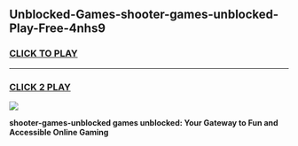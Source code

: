 
## Unblocked-Games-shooter-games-unblocked-Play-Free-4nhs9
<h3>
<a href="https://premium76.site?title=shooter-games-unblocked&ref=18A">CLICK TO PLAY</a></h3>
<hr>

<h3>
<a href="https://premium76.site?title=shooter-games-unblocked&ref=18A">CLICK 2 PLAY</a>
  
</h3>

<a href="https://premium76.site?title=shooter-games-unblocked&ref=18A"><img src="https://clearcache.store/games.png"></a>


**shooter-games-unblocked games unblocked: Your Gateway to Fun and Accessible Online Gaming**
